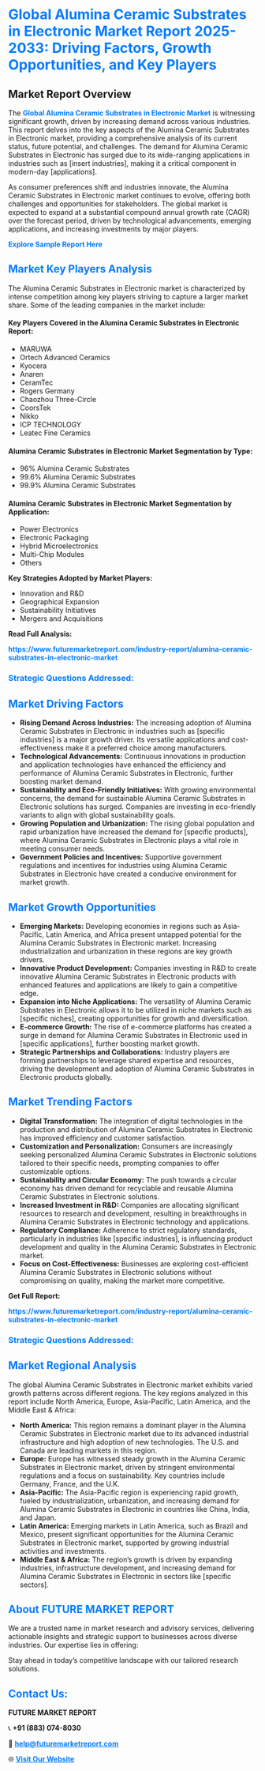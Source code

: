 <h1 style="color: #007BFF;">Global Alumina Ceramic Substrates in Electronic Market Report 2025-2033: Driving Factors, Growth Opportunities, and Key Players</h1>

<section id="overview">
<h2>Market Report Overview</h2>
<p>The <a href="https://www.futuremarketreport.com/industry-report/alumina-ceramic-substrates-in-electronic-market" style="color: #007BFF; text-decoration: none;"><strong>Global Alumina Ceramic Substrates in Electronic Market</strong></a> is witnessing significant growth, driven by increasing demand across various industries. This report delves into the key aspects of the Alumina Ceramic Substrates in Electronic market, providing a comprehensive analysis of its current status, future potential, and challenges. The demand for Alumina Ceramic Substrates in Electronic has surged due to its wide-ranging applications in industries such as [insert industries], making it a critical component in modern-day [applications].</p>
<p>As consumer preferences shift and industries innovate, the Alumina Ceramic Substrates in Electronic market continues to evolve, offering both challenges and opportunities for stakeholders. The global market is expected to expand at a substantial compound annual growth rate (CAGR) over the forecast period, driven by technological advancements, emerging applications, and increasing investments by major players.</p>
</section>

<section id="overview">
<p><a href="https://www.futuremarketreport.com/request-sample/reportId=81919" style="color: #007BFF; text-decoration: none;"><strong>Explore Sample Report Here</strong></a></p>
</section>

<section id="key-players">
<h2 style="color: #007BFF;">Market Key Players Analysis</h2>
<p>The Alumina Ceramic Substrates in Electronic market is characterized by intense competition among key players striving to capture a larger market share. Some of the leading companies in the market include:</p>
<h4>Key Players Covered in the Alumina Ceramic Substrates in Electronic Report:</h4>
<ul><li>MARUWA</li><li>Ortech Advanced Ceramics</li><li>Kyocera</li><li>Anaren</li><li>CeramTec</li><li>Rogers Germany</li><li>Chaozhou Three-Circle</li><li>CoorsTek</li><li>Nikko</li><li>ICP TECHNOLOGY</li><li>Leatec Fine Ceramics</li></ul>
<h4>Alumina Ceramic Substrates in Electronic Market Segmentation by Type:</h4>
<ul><li>96% Alumina Ceramic Substrates</li><li>99.6% Alumina Ceramic Substrates</li><li>99.9% Alumina Ceramic Substrates</li></ul>

<h4>Alumina Ceramic Substrates in Electronic Market Segmentation by Application:</h4>
<ul><li>Power Electronics</li><li>Electronic Packaging</li><li>Hybrid Microelectronics</li><li>Multi-Chip Modules</li><li>Others</li></ul>
<p><strong>Key Strategies Adopted by Market Players:</strong></p>
<ul>
<li>Innovation and R&D</li>
<li>Geographical Expansion</li>
<li>Sustainability Initiatives</li>
<li>Mergers and Acquisitions</li>
</ul>
</section>

<section>
<p><strong>Read Full Analysis: </strong></p><a href="https://www.futuremarketreport.com/industry-report/alumina-ceramic-substrates-in-electronic-market" style="color: #007BFF; text-decoration: none;"><strong>https://www.futuremarketreport.com/industry-report/alumina-ceramic-substrates-in-electronic-market</strong></a>
<h3 style="color: #007BFF;">Strategic Questions Addressed:</h3>
</section>

<section id="driving-factors">
<h2 style="color: #007BFF;">Market Driving Factors</h2>
<ul>
<li><strong>Rising Demand Across Industries:</strong> The increasing adoption of Alumina Ceramic Substrates in Electronic in industries such as [specific industries] is a major growth driver. Its versatile applications and cost-effectiveness make it a preferred choice among manufacturers.</li>
<li><strong>Technological Advancements:</strong> Continuous innovations in production and application technologies have enhanced the efficiency and performance of Alumina Ceramic Substrates in Electronic, further boosting market demand.</li>
<li><strong>Sustainability and Eco-Friendly Initiatives:</strong> With growing environmental concerns, the demand for sustainable Alumina Ceramic Substrates in Electronic solutions has surged. Companies are investing in eco-friendly variants to align with global sustainability goals.</li>
<li><strong>Growing Population and Urbanization:</strong> The rising global population and rapid urbanization have increased the demand for [specific products], where Alumina Ceramic Substrates in Electronic plays a vital role in meeting consumer needs.</li>
<li><strong>Government Policies and Incentives:</strong> Supportive government regulations and incentives for industries using Alumina Ceramic Substrates in Electronic have created a conducive environment for market growth.</li>
</ul>
</section>

<section id="growth-opportunities">
<h2 style="color: #007BFF;">Market Growth Opportunities</h2>
<ul>
<li><strong>Emerging Markets:</strong> Developing economies in regions such as Asia-Pacific, Latin America, and Africa present untapped potential for the Alumina Ceramic Substrates in Electronic market. Increasing industrialization and urbanization in these regions are key growth drivers.</li>
<li><strong>Innovative Product Development:</strong> Companies investing in R&D to create innovative Alumina Ceramic Substrates in Electronic products with enhanced features and applications are likely to gain a competitive edge.</li>
<li><strong>Expansion into Niche Applications:</strong> The versatility of Alumina Ceramic Substrates in Electronic allows it to be utilized in niche markets such as [specific niches], creating opportunities for growth and diversification.</li>
<li><strong>E-commerce Growth:</strong> The rise of e-commerce platforms has created a surge in demand for Alumina Ceramic Substrates in Electronic used in [specific applications], further boosting market growth.</li>
<li><strong>Strategic Partnerships and Collaborations:</strong> Industry players are forming partnerships to leverage shared expertise and resources, driving the development and adoption of Alumina Ceramic Substrates in Electronic products globally.</li>
</ul>
</section>

<section id="trending-factors">
<h2 style="color: #007BFF;">Market Trending Factors</h2>
<ul>
<li><strong>Digital Transformation:</strong> The integration of digital technologies in the production and distribution of Alumina Ceramic Substrates in Electronic has improved efficiency and customer satisfaction.</li>
<li><strong>Customization and Personalization:</strong> Consumers are increasingly seeking personalized Alumina Ceramic Substrates in Electronic solutions tailored to their specific needs, prompting companies to offer customizable options.</li>
<li><strong>Sustainability and Circular Economy:</strong> The push towards a circular economy has driven demand for recyclable and reusable Alumina Ceramic Substrates in Electronic solutions.</li>
<li><strong>Increased Investment in R&D:</strong> Companies are allocating significant resources to research and development, resulting in breakthroughs in Alumina Ceramic Substrates in Electronic technology and applications.</li>
<li><strong>Regulatory Compliance:</strong> Adherence to strict regulatory standards, particularly in industries like [specific industries], is influencing product development and quality in the Alumina Ceramic Substrates in Electronic market.</li>
<li><strong>Focus on Cost-Effectiveness:</strong> Businesses are exploring cost-efficient Alumina Ceramic Substrates in Electronic solutions without compromising on quality, making the market more competitive.</li>
</ul>
</section>

<section>
<p><strong>Get Full Report: </strong></p><a href="https://www.futuremarketreport.com/industry-report/alumina-ceramic-substrates-in-electronic-market" style="color: #007BFF; text-decoration: none;"><strong>https://www.futuremarketreport.com/industry-report/alumina-ceramic-substrates-in-electronic-market</strong></a>
<h3 style="color: #007BFF;">Strategic Questions Addressed:</h3>
</section>


<section id="regional-analysis">
<h2 style="color: #007BFF;">Market Regional Analysis</h2>
<p>The global Alumina Ceramic Substrates in Electronic market exhibits varied growth patterns across different regions. The key regions analyzed in this report include North America, Europe, Asia-Pacific, Latin America, and the Middle East & Africa:</p>
<ul>
<li><strong>North America:</strong> This region remains a dominant player in the Alumina Ceramic Substrates in Electronic market due to its advanced industrial infrastructure and high adoption of new technologies. The U.S. and Canada are leading markets in this region.</li>
<li><strong>Europe:</strong> Europe has witnessed steady growth in the Alumina Ceramic Substrates in Electronic market, driven by stringent environmental regulations and a focus on sustainability. Key countries include Germany, France, and the U.K.</li>
<li><strong>Asia-Pacific:</strong> The Asia-Pacific region is experiencing rapid growth, fueled by industrialization, urbanization, and increasing demand for Alumina Ceramic Substrates in Electronic in countries like China, India, and Japan.</li>
<li><strong>Latin America:</strong> Emerging markets in Latin America, such as Brazil and Mexico, present significant opportunities for the Alumina Ceramic Substrates in Electronic market, supported by growing industrial activities and investments.</li>
<li><strong>Middle East & Africa:</strong> The region’s growth is driven by expanding industries, infrastructure development, and increasing demand for Alumina Ceramic Substrates in Electronic in sectors like [specific sectors].</li>
</ul>
</section>

<footer>
<h2 style="color: #007BFF;">About FUTURE MARKET REPORT</h2>
<p>We are a trusted name in market research and advisory services, delivering actionable insights and strategic support to businesses across diverse industries. Our expertise lies in offering:</p>

<p>Stay ahead in today’s competitive landscape with our tailored research solutions.</p>

<h2 style="color: #007BFF;">Contact Us:</h2>
<p><strong>FUTURE MARKET REPORT</strong></p>
<p>📞 <strong>+91 (883) 074-8030</strong></p>
<p>📧 <strong><a href="mailto:help@futuremarketreport.com" style="color: #007BFF;">help@futuremarketreport.com</a></strong></p>
<p>🌐 <strong><a href="https://www.futuremarketreport.com/" style="color: #007BFF;">Visit Our Website</a></strong></p>
</footer>